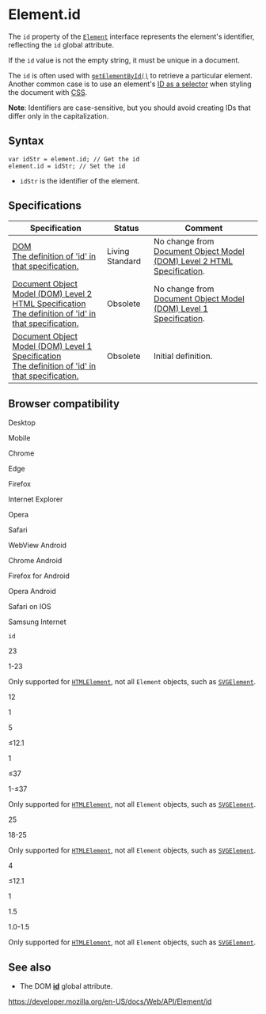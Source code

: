 # Element.id

The `id` property of the [`Element`](../element) interface represents the element's identifier, reflecting the `id` global attribute.

If the `id` value is not the empty string, it must be unique in a document.

The `id` is often used with [`getElementById()`](../document/getelementbyid) to retrieve a particular element. Another common case is to use an element's [ID as a selector](https://developer.mozilla.org/en-US/docs/Web/CSS/ID_selectors) when styling the document with [CSS](https://developer.mozilla.org/en-US/docs/Web/CSS).

**Note**: Identifiers are case-sensitive, but you should avoid creating IDs that differ only in the capitalization.

## Syntax

    var idStr = element.id; // Get the id
    element.id = idStr; // Set the id

- `idStr` is the identifier of the element.

## Specifications

<table><thead><tr class="header"><th>Specification</th><th>Status</th><th>Comment</th></tr></thead><tbody><tr class="odd"><td><a href="https://dom.spec.whatwg.org/#dom-element-id">DOM<br />
<span class="small">The definition of 'id' in that specification.</span></a></td><td><span class="spec-living">Living Standard</span></td><td>No change from <a href="https://www.w3.org/TR/DOM-Level-2-HTML/">Document Object Model (DOM) Level 2 HTML Specification</a>.</td></tr><tr class="even"><td><a href="https://www.w3.org/TR/DOM-Level-2-HTML/html.html#ID-63534901">Document Object Model (DOM) Level 2 HTML Specification<br />
<span class="small">The definition of 'id' in that specification.</span></a></td><td><span class="spec-obsolete">Obsolete</span></td><td>No change from <a href="https://www.w3.org/TR/REC-DOM-Level-1/">Document Object Model (DOM) Level 1 Specification</a>.</td></tr><tr class="odd"><td><a href="https://www.w3.org/TR/REC-DOM-Level-1/level-one-html.html#ID-63534901">Document Object Model (DOM) Level 1 Specification<br />
<span class="small">The definition of 'id' in that specification.</span></a></td><td><span class="spec-obsolete">Obsolete</span></td><td>Initial definition.</td></tr></tbody></table>

## Browser compatibility

Desktop

Mobile

Chrome

Edge

Firefox

Internet Explorer

Opera

Safari

WebView Android

Chrome Android

Firefox for Android

Opera Android

Safari on IOS

Samsung Internet

`id`

23

1-23

Only supported for [`HTMLElement`](https://developer.mozilla.org/docs/Web/API/HTMLElement), not all `Element` objects, such as [`SVGElement`](https://developer.mozilla.org/docs/Web/API/SVGElement).

12

1

5

≤12.1

1

≤37

1-≤37

Only supported for [`HTMLElement`](https://developer.mozilla.org/docs/Web/API/HTMLElement), not all `Element` objects, such as [`SVGElement`](https://developer.mozilla.org/docs/Web/API/SVGElement).

25

18-25

Only supported for [`HTMLElement`](https://developer.mozilla.org/docs/Web/API/HTMLElement), not all `Element` objects, such as [`SVGElement`](https://developer.mozilla.org/docs/Web/API/SVGElement).

4

≤12.1

1

1.5

1.0-1.5

Only supported for [`HTMLElement`](https://developer.mozilla.org/docs/Web/API/HTMLElement), not all `Element` objects, such as [`SVGElement`](https://developer.mozilla.org/docs/Web/API/SVGElement).

## See also

- The DOM [**id**](https://developer.mozilla.org/en-US/docs/Web/HTML/Global_attributes/id) global attribute.

<a href="https://developer.mozilla.org/en-US/docs/Web/API/Element/id" class="_attribution-link">https://developer.mozilla.org/en-US/docs/Web/API/Element/id</a>
